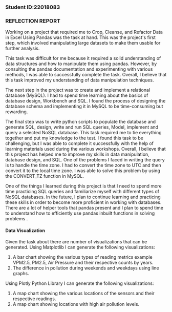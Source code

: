 ### Student ID:22018083

### REFLECTION REPORT
Working on a project that required me to Crop, Cleanse, and Refactor Data in Excel Using Pandas was the task at hand. This was the project's first step, which involved manipulating large datasets to make them usable for further analysis.

This task was difficult for me because it required a solid understanding of data structures and how to manipulate them using pandas. However, by consulting the pandas documentation and experimenting with various methods, I was able to successfully complete the task. Overall, I believe that this task improved my understanding of data manipulation techniques.

The next step in the project was to create and implement a relational database (MySQL). I had to spend time learning about the basics of database design, Workbench and SQL. I found the process of designing the database schema and implementing it in MySQL to be time-consuming but rewarding.

The final step was to write python scripts to populate the database and generate SQL, design, write and run SQL queries, Model, implement and query a selected NoSQL database. This task required me to tie everything together and put my knowledge to the test. I found this task to be challenging, but I was able to complete it successfully with the help of learning materials used during the various workshops. Overall, I believe that this project has helped me to improve my skills in data manipulation, database design, and SQL.
One of the problems I faced in writing the query is to handle the time zone. I had to convert the time zone to UTC and then convert it to the local time zone. I was able to solve this problem by using the CONVERT_TZ function in MySQL.


One of the things I learned during this project is that I need to spend more time practicing SQL queries and familiarize myself with different types of NoSQL databases. In the future, I plan to continue learning and practicing these skills in order to become more proficient in working with databases.
There are a lot of helper tools that pandas present and I plan to spend time to understand how to efficiently use pandas inbuilt functions in solving problems .


#### Data Visualization
Given the task about there are number of visualizations that can be generated.
Using Matplotlib  I can generate the following visualizations:
1. A bar chart showing the various types of reading metrics example VPM2.5, PM2.5, Air Pressure and their respective counts by years.
2. The difference in pollution during weekends and weekdays using line graphs.

Using Plotly Python Library I can generate the following visualizations:
1. A map chart showing the various locations of the sensors and their respective readings.
2. A map chart showing locations with high air pollution levels.